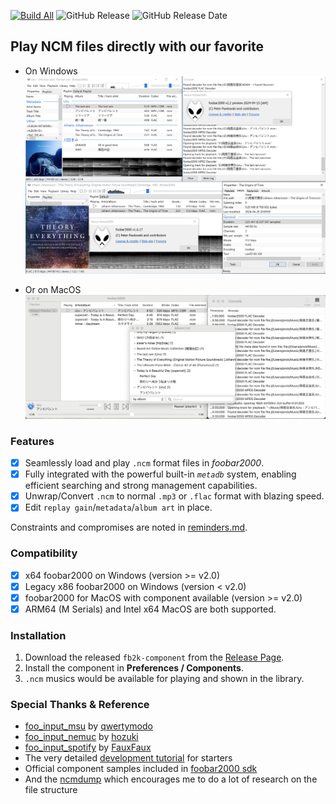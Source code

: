 [![Build All](https://github.com/pnck/foo_input_ncm/actions/workflows/build.yml/badge.svg)](https://github.com/pnck/foo_input_ncm/actions/workflows/build.yml)
![GitHub Release](https://img.shields.io/github/v/release/pnck/foo_input_ncm)
![GitHub Release Date](https://img.shields.io/github/release-date/pnck/foo_input_ncm)

## Play NCM files directly with our favorite

- On Windows
  ![screenshot-win](/docs/screenshot-win.png)

- Or on MacOS
  ![screenshot-mac](/docs/screenshot-mac.png)


### Features
- [x] Seamlessly load and play `.ncm` format files in _foobar2000_.
- [x] Fully integrated with the powerful built-in _`metadb`_ system, enabling efficient searching and strong management capabilities.
- [x] Unwrap/Convert `.ncm` to normal `.mp3` or `.flac` format with blazing speed.
- [x] Edit `replay gain`/`metadata`/`album art` in place.

Constraints and compromises are noted in [reminders.md](/docs/reminders.md).


### Compatibility

- [x] x64 foobar2000 on Windows (version >= v2.0)
- [x] Legacy x86 foobar2000 on Windows (version < v2.0)
- [x] foobar2000 for MacOS with component available (version >= v2.0)
- [x] ARM64 (M Serials) and Intel x64 MacOS are both supported.

### Installation

1. Download the released `fb2k-component` from the [Release Page](https://github.com/pnck/foo_input_ncm/releases/latest).
2. Install the component in **Preferences / Components**.
3. `.ncm` musics would be available for playing and shown in the library.

### Special Thanks & Reference

- [foo_input_msu](https://github.com/qwertymodo/foo_input_msu) by [qwertymodo](https://github.com/qwertymodo)
- [foo_input_nemuc](https://github.com/hozuki/foo_input_nemuc) by [hozuki](https://github.com/hozuki)
- [foo_input_spotify](https://github.com/FauxFaux/foo_input_spotify) by [FauxFaux](https://github.com/FauxFaux)
- The very detailed [development tutorial](http://yirkha.fud.cz/tmp/496351ef.tutorial-draft.html) for starters
- Official component samples included in [foobar2000 sdk](https://www.foobar2000.org/SDK)
- And the [ncmdump](https://github.com/anonymous5l/ncmdump) which encourages me to do a lot of research on the file structure
